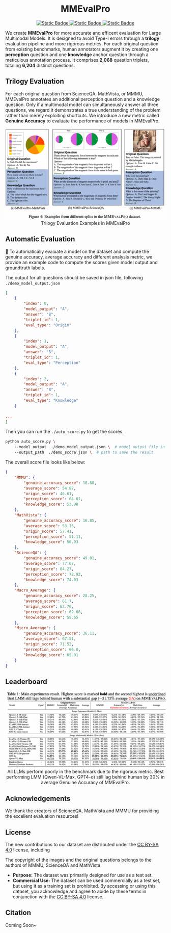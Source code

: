 <h1 align="center">MMEvalPro</h1>

<p align="center">

<a href="https://mmevalpro.github.io/">
<img alt="Static Badge" src="https://img.shields.io/badge/Homepage-MMEvalPro-blue">
</a>

<a href="https://arxiv.org/abs/2402.15527">
<img alt="Static Badge" src="https://img.shields.io/badge/ArXiv-2406.xxxxx-red">

<a href="https://huggingface.co/datasets/MM-Diagnose/MMEvalPro">
<img alt="Static Badge" src="https://img.shields.io/badge/HuggingFace-MMEvalPro-yellow">
</a>

</p>



We create **MMEvalPro** for more accurate and efficent evaluation for Large Multimodal Models. It is designed to avoid Type-I errors through a **trilogy** evaluation pipeline and more rigorous metrics. For each original question from existing benchmarks, human annotators augment it by creating one **perception** question and one **knowledge** anchor question through a meticulous annotation process. It comprises **2,068** question triplets, totaling **6,204** distinct questions.

## Trilogy Evaluation

For each original question from ScienceQA, MathVista, or MMMU, MMEvalPro annotates an additional perception question and a knowledge question. Only if a multimodal model can simultaneously answer all three questions, we regard it demonstrates a true understanding of the problem rather than merely exploiting shortcuts. We introduce a new metric called **Genuine Accuracy** to evaluate the performance of models in MMEvalPro.

<div align=center>
<img src="./assets/examples.png"/>
Trilogy Evaluation Examples in MMEvalPro
</div>



## Automatic Evaluation

🔔 To automatically evaluate a model on the dataset and compute the genuine accuracy, average accuracy and different analysis metric, we provide an example code to compute the scores given model output and groundtruth labels.

The output for all questions should be saved in json file, following `./demo_model_output.json`
```json
[
    {
        "index": 0,
        "model_output": "A",
        "answer": "B",
        "triplet_id": 1,
        "eval_type": "Origin"
    },
    {
        "index": 1,
        "model_output": "A",
        "answer": "B",
        "triplet_id": 1,
        "eval_type": "Perception"
    },
    {
        "index": 2,
        "model_output": "A",
        "answer": "B",
        "triplet_id": 1,
        "eval_type": "Knowledge"
    }

...
]
```

Then you can run the `./auto_score.py` to get the scores.

```bash
python auto_score.py \ 
    --model_output  ./demo_model_output.json \  # model output file in json format
    --output_path  ./demo_score.json \  # path to save the result
```

The overall score file looks like below:

```json
{
    "MMMU": {
        "genuine_accuracy_score": 18.88,
        "average_score": 54.87,
        "origin_score": 46.61,
        "perception_score": 64.01,
        "knowledge_score": 53.98
    },
    "MathVista": {
        "genuine_accuracy_score": 16.85,
        "average_score": 53.15,
        "origin_score": 57.41,
        "perception_score": 51.11,
        "knowledge_score": 50.93
    },
    "ScienceQA": {
        "genuine_accuracy_score": 49.01,
        "average_score": 77.07,
        "origin_score": 84.27,
        "perception_score": 72.92,
        "knowledge_score": 74.03
    },
    "Macro_Average": {
        "genuine_accuracy_score": 28.25,
        "average_score": 61.7,
        "origin_score": 62.76,
        "perception_score": 62.68,
        "knowledge_score": 59.65
    },
    "Micro_Average": {
        "genuine_accuracy_score": 36.11,
        "average_score": 67.51,
        "origin_score": 71.52,
        "perception_score": 66.0,
        "knowledge_score": 65.01
    }
}
```

## Leaderboard
<div align=center>
<img src="./assets/results.png"/>
All LLMs perform poorly in the benchmark due to the rigorous metric. Best performing LMM (Qwen-VL-Max, GPT4-o) still lag behind human by 30% in average Genuine Accuracy of MMEvalPro. 
</div>


## Acknowledgements

We thank the creators of ScienceQA, MathVista and MMMU for providing the excellent evaluation resources!

## License

The new contributions to our dataset are distributed under the [CC BY-SA 4.0](https://creativecommons.org/licenses/by-sa/4.0/) license, including

The copyright of the images and the original questions belongs to the authors of MMMU, ScienceQA and MathVista

- **Purpose:** The dataset was primarily designed for use as a test set. 
- **Commercial Use:** The dataset can be used commercially as a test set, but using it as a training set is prohibited. By accessing or using this dataset, you acknowledge and agree to abide by these terms in conjunction with the [CC BY-SA 4.0](https://creativecommons.org/licenses/by-sa/4.0/) license.

## Citation

Coming Soon~
